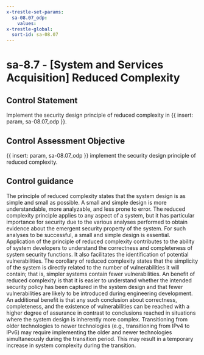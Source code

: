 ```yaml
---
x-trestle-set-params:
  sa-08.07_odp:
    values:
x-trestle-global:
  sort-id: sa-08.07
---
```


# sa-8.7 - \[System and Services Acquisition\] Reduced Complexity

## Control Statement

Implement the security design principle of reduced complexity in {{ insert: param, sa-08.07_odp }}.

## Control Assessment Objective

 {{ insert: param, sa-08.07_odp }} implement the security design principle of reduced complexity.

## Control guidance

The principle of reduced complexity states that the system design is as simple and small as possible. A small and simple design is more understandable, more analyzable, and less prone to error. The reduced complexity principle applies to any aspect of a system, but it has particular importance for security due to the various analyses performed to obtain evidence about the emergent security property of the system. For such analyses to be successful, a small and simple design is essential. Application of the principle of reduced complexity contributes to the ability of system developers to understand the correctness and completeness of system security functions. It also facilitates the identification of potential vulnerabilities. The corollary of reduced complexity states that the simplicity of the system is directly related to the number of vulnerabilities it will contain; that is, simpler systems contain fewer vulnerabilities. An benefit of reduced complexity is that it is easier to understand whether the intended security policy has been captured in the system design and that fewer vulnerabilities are likely to be introduced during engineering development. An additional benefit is that any such conclusion about correctness, completeness, and the existence of vulnerabilities can be reached with a higher degree of assurance in contrast to conclusions reached in situations where the system design is inherently more complex. Transitioning from older technologies to newer technologies (e.g., transitioning from IPv4 to IPv6) may require implementing the older and newer technologies simultaneously during the transition period. This may result in a temporary increase in system complexity during the transition.
